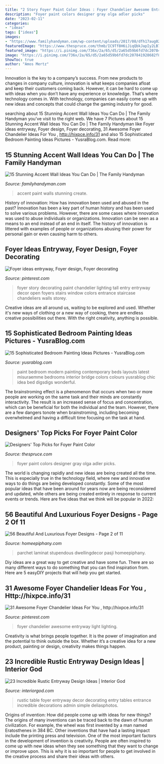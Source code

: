 ```yaml
---
title: "2 Story Foyer Paint Color Ideas : Foyer Chandelier Awesome Entryway Light Lighting"
description: "Foyer paint colors designer gray olga adler picks"
date: "2023-02-11"
categories:
- "ideas"
tags: ["ideas"]
images:
- "https://www.familyhandyman.com/wp-content/uploads/2017/08/dfh17aug023_shutterstock_388136275.jpg"
featuredImage: "https://www.thespruce.com/thmb/IC9Tf8H6iJiqQbkJapIy2LB7VtE=/2832x2832/filters:fill(auto,1)/olga-adler-foyer-wall-color-56a192473df78cf7726c18c1.jpg"
featured_image: "https://i.pinimg.com/736x/2a/65/d5/2a65d59b6fd7dc207841928682f812ac.jpg"
image: "https://i.pinimg.com/736x/2a/65/d5/2a65d59b6fd7dc207841928682f812ac.jpg"
ShowToc: true
author: "Amos Mertz"
---
```



Innovation is the key to a company’s success. From new products to changes in company culture, innovation is what keeps companies afloat and keep their customers coming back. However, it can be hard to come up with ideas when you don’t have any experience or knowledge. That’s where technology comes in. With technology, companies can easily come up with new ideas and concepts that could change the gaming industry for good.

	

		
searching about 15 Stunning Accent Wall Ideas You Can Do | The Family Handyman you've visit to the right web. We have 7 Pictures about 15 Stunning Accent Wall Ideas You Can Do | The Family Handyman like Foyer ideas entryway, Foyer design, Foyer decorating, 31 Awesome Foyer Chandelier Ideas For You , http://hixpce.info/31 and also 15 Sophisticated Bedroom Painting Ideas Pictures - YusraBlog.com. Read more:
		
    
## 15 Stunning Accent Wall Ideas You Can Do | The Family Handyman

<img loading=lazy src="https://www.familyhandyman.com/wp-content/uploads/2017/08/dfh17aug023_shutterstock_388136275.jpg" onerror="this.onerror=null;this.src='https://tse4.mm.bing.net/th?id=OIP.7aLKNqeefkYNhIxxMpwJsgHaHa&amp;pid=15.1';" alt="15 Stunning Accent Wall Ideas You Can Do | The Family Handyman">

_Source: familyhandyman.com_

>accent paint walls stunning create. 

	

History of innovation: How has innovation been used and abused in the past?
Innovation has been a key part of human history and has been used to solve various problems. However, there are some cases where innovation was used to abuse individuals or organizations. Innovation can be seen as a means to an end instead of an end in itself. The history of innovation is littered with examples of people or organizations abusing their power for personal gain or even causing harm to others.

    
## Foyer Ideas Entryway, Foyer Design, Foyer Decorating

<img loading=lazy src="https://i.pinimg.com/originals/65/03/98/6503981b974caff4058a00a9a6820423.jpg" onerror="this.onerror=null;this.src='https://tse3.mm.bing.net/th?id=OIP.caxjKrRGcSyP8qypVrgp6QHaKw&amp;pid=15.1';" alt="Foyer ideas entryway, Foyer design, Foyer decorating">

_Source: pinterest.com_

>foyer story decorating paint chandelier lighting tall entry entryway decor open foyers stairs window colors entrance staircase chandeliers walls storey. 

	

Creative ideas are all around us, waiting to be explored and used. Whether it's new ways of clothing or a new way of cooking, there are endless creative possibilities out there. With the right creativity, anything is possible.

    
## 15 Sophisticated Bedroom Painting Ideas Pictures - YusraBlog.com

<img loading=lazy src="https://www.yusrablog.com/wp-content/uploads/2013/03/Latest-Bedroom-Paint-Design-2013-520x299.jpg" onerror="this.onerror=null;this.src='https://tse2.mm.bing.net/th?id=OIP.z53w_j2DdtLLLLW97mdrXAHaEQ&amp;pid=15.1';" alt="15 Sophisticated Bedroom Painting Ideas Pictures - YusraBlog.com">

_Source: yusrablog.com_

>paint bedroom modern painting contemporary beds layouts latest misuraemme bedrooms interior bridge colors colours yusrablog chic idea bed digsdigs wonderful. 

	

The brainstroming effect is a phenomenon that occurs when two or more people are working on the same task and their minds are constantly interactivity. The result is an increased sense of focus and concentration, which can be beneficial for both the individual and the team. However, there are a few dangers tonote when brainstroming, including becoming overwhelmed and having a difficult time focusing on the task at hand.

    
## Designers&#039; Top Picks For Foyer Paint Color

<img loading=lazy src="https://www.thespruce.com/thmb/IC9Tf8H6iJiqQbkJapIy2LB7VtE=/2832x2832/filters:fill(auto,1)/olga-adler-foyer-wall-color-56a192473df78cf7726c18c1.jpg" onerror="this.onerror=null;this.src='https://tse3.mm.bing.net/th?id=OIP.5G0rzQmMv6Zk7gyY2Gh7rAHaHa&amp;pid=15.1';" alt="Designers&#039; Top Picks for Foyer Paint Color">

_Source: thespruce.com_

>foyer paint colors designer gray olga adler picks. 

	

The world is changing rapidly and new ideas are being created all the time. This is especially true in the technology field, where new and innovative ways to do things are being developed constantly. Some of the most popular ideas that have been around for years now are being reconsidered and updated, while others are being created entirely in response to current events or trends. Here are five ideas that we think will be popular in 2022:

    
## 56 Beautiful And Luxurious Foyer Designs - Page 2 Of 11

<img loading=lazy src="https://homeepiphany.com/wp-content/uploads/2015/10/56-Beautiful-And-Luxurious-Foyer-Designs-6-757x1024.jpg" onerror="this.onerror=null;this.src='https://tse2.mm.bing.net/th?id=OIP.olUHPzv717ZIV_hT_dTcMQHaKB&amp;pid=15.1';" alt="56 Beautiful And Luxurious Foyer Designs - Page 2 of 11">

_Source: homeepiphany.com_

>parchet laminat stupendous dwellingdecor pasji homeepiphany. 

	

Diy ideas are a great way to get creative and have some fun. There are so many different ways to do something that you can find inspiration from. Here are 5 easyDIY projects that will help you get started.

    
## 31 Awesome Foyer Chandelier Ideas For You , Http://hixpce.info/31

<img loading=lazy src="https://i.pinimg.com/736x/2a/65/d5/2a65d59b6fd7dc207841928682f812ac.jpg" onerror="this.onerror=null;this.src='https://tse3.mm.bing.net/th?id=OIP.mDLPEijS9EaCKGKxHfYyDAHaJ3&amp;pid=15.1';" alt="31 Awesome Foyer Chandelier Ideas For You , http://hixpce.info/31">

_Source: pinterest.com_

>foyer chandelier awesome entryway light lighting. 

	

Creativity is what brings people together. It is the power of imagination and the potential to think outside the box. Whether it’s a creative idea for a new product, painting or design, creativity makes things happen.

    
## 23 Incredible Rustic Entryway Design Ideas | Interior God

<img loading=lazy src="http://interiorgod.com/wp-content/uploads/2016/04/rustic-foyer-table.jpg" onerror="this.onerror=null;this.src='https://tse3.mm.bing.net/th?id=OIP.MxcRpzT7zBvcn3Xa5HySgwHaJ3&amp;pid=15.1';" alt="23 Incredible Rustic Entryway Design Ideas | Interior God">

_Source: interiorgod.com_

>rustic table foyer entryway decor decorating entry tables entrance incredible decorations admin simple deliasphotos. 

	

Origins of invention: How did people come up with ideas for new things?
The origins of many inventions can be traced back to the dawn of human civilization. For example, the wheel was first invented by a man named Eratosthenes in 384 BC. Other inventions that have had a lasting impact include the printing press and television. 
One of the most important factors in the development of invention is creativity. People are often inspired to come up with new ideas when they see something that they want to change or improve upon. This is why it is so important for people to get involved in the creative process and share their ideas with others.


